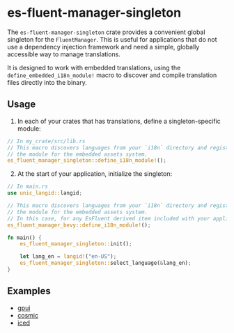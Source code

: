 # es-fluent-manager-singleton

The `es-fluent-manager-singleton` crate provides a convenient global singleton for the `FluentManager`. This is useful for applications that do not use a dependency injection framework and need a simple, globally accessible way to manage translations.

It is designed to work with embedded translations, using the `define_embedded_i18n_module!` macro to discover and compile translation files directly into the binary.

## Usage

1.  In each of your crates that has translations, define a singleton-specific module:

```rs
// In my_crate/src/lib.rs
// This macro discovers languages from your `i18n` directory and registers
// the module for the embedded assets system.
es_fluent_manager_singleton::define_i18n_module!();
```

2.  At the start of your application, initialize the singleton:

```rs
// In main.rs
use unic_langid::langid;

// This macro discovers languages from your `i18n` directory and registers
// the module for the embedded assets system.
// In this case, for any EsFluent derived item included with your application's entrypoint.
es_fluent_manager_bevy::define_i18n_module!();

fn main() {
    es_fluent_manager_singleton::init();

    let lang_en = langid!("en-US");
    es_fluent_manager_singleton::select_language(&lang_en);
}
```

## Examples
- [gpui](../../examples/gpui-example)
- [cosmic](../../examples/cosmic-example)
- [iced](../../examples/iced-example)
